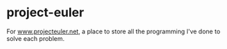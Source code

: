 project-euler
=============

For www.projecteuler.net, a place to store all the programming I've done to solve each problem.
